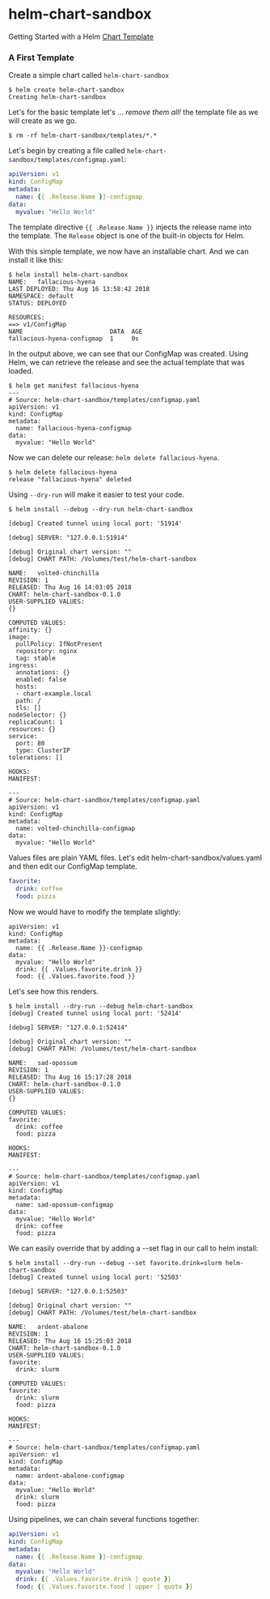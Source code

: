 # helm-chart-sandbox
Getting Started with a Helm [Chart Template](https://github.com/helm/helm/blob/master/docs/chart_template_guide/getting_started.md)

### A First Template
Create a simple chart called `helm-chart-sandbox`
```console
$ helm create helm-chart-sandbox
Creating helm-chart-sandbox
```

Let's for the basic template let's ... _remove them all!_ the template file as we will create as we go.

```console
$ rm -rf helm-chart-sandbox/templates/*.*
```

Let's begin by creating a file called `helm-chart-sandbox/templates/configmap.yaml`:

```yaml
apiVersion: v1
kind: ConfigMap
metadata:
  name: {{ .Release.Name }}-configmap
data:
  myvalue: "Hello World"
```

The template directive `{{ .Release.Name }}` injects the release name into the template. The `Release` object is one of the built-in objects for Helm.

With this simple template, we now have an installable chart. And we can install it like this:

```console
$ helm install helm-chart-sandbox
NAME:   fallacious-hyena
LAST DEPLOYED: Thu Aug 16 13:58:42 2018
NAMESPACE: default
STATUS: DEPLOYED

RESOURCES:
==> v1/ConfigMap
NAME                        DATA  AGE
fallacious-hyena-configmap  1     0s
```

In the output above, we can see that our ConfigMap was created. Using Helm, we can retrieve the release and see the actual template that was loaded.

```console
$ helm get manifest fallacious-hyena
---
# Source: helm-chart-sandbox/templates/configmap.yaml
apiVersion: v1
kind: ConfigMap
metadata:
  name: fallacious-hyena-configmap
data:
  myvalue: "Hello World"
```

Now we can delete our release: `helm delete fallacious-hyena`.
```console
$ helm delete fallacious-hyena
release "fallacious-hyena" deleted
```

Using `--dry-run` will make it easier to test your code.

```console
$ helm install --debug --dry-run helm-chart-sandbox

[debug] Created tunnel using local port: '51914'

[debug] SERVER: "127.0.0.1:51914"

[debug] Original chart version: ""
[debug] CHART PATH: /Volumes/test/helm-chart-sandbox

NAME:   volted-chinchilla
REVISION: 1
RELEASED: Thu Aug 16 14:03:05 2018
CHART: helm-chart-sandbox-0.1.0
USER-SUPPLIED VALUES:
{}

COMPUTED VALUES:
affinity: {}
image:
  pullPolicy: IfNotPresent
  repository: nginx
  tag: stable
ingress:
  annotations: {}
  enabled: false
  hosts:
  - chart-example.local
  path: /
  tls: []
nodeSelector: {}
replicaCount: 1
resources: {}
service:
  port: 80
  type: ClusterIP
tolerations: []

HOOKS:
MANIFEST:

---
# Source: helm-chart-sandbox/templates/configmap.yaml
apiVersion: v1
kind: ConfigMap
metadata:
  name: volted-chinchilla-configmap
data:
  myvalue: "Hello World"
```
Values files are plain YAML files. Let's edit helm-chart-sandbox/values.yaml and then edit our ConfigMap template.

```yaml
favorite:
  drink: coffee
  food: pizza
```
Now we would have to modify the template slightly:

```
apiVersion: v1
kind: ConfigMap
metadata:
  name: {{ .Release.Name }}-configmap
data:
  myvalue: "Hello World"
  drink: {{ .Values.favorite.drink }}
  food: {{ .Values.favorite.food }}
```

Let's see how this renders.

```console
$ helm install --dry-run --debug helm-chart-sandbox
[debug] Created tunnel using local port: '52414'

[debug] SERVER: "127.0.0.1:52414"

[debug] Original chart version: ""
[debug] CHART PATH: /Volumes/test/helm-chart-sandbox

NAME:   sad-opossum
REVISION: 1
RELEASED: Thu Aug 16 15:17:28 2018
CHART: helm-chart-sandbox-0.1.0
USER-SUPPLIED VALUES:
{}

COMPUTED VALUES:
favorite:
  drink: coffee
  food: pizza

HOOKS:
MANIFEST:

---
# Source: helm-chart-sandbox/templates/configmap.yaml
apiVersion: v1
kind: ConfigMap
metadata:
  name: sad-opossum-configmap
data:
  myvalue: "Hello World"
  drink: coffee
  food: pizza
```

We can easily override that by adding a --set flag in our call to helm install:

```console
$ helm install --dry-run --debug --set favorite.drink=slurm helm-chart-sandbox
[debug] Created tunnel using local port: '52503'

[debug] SERVER: "127.0.0.1:52503"

[debug] Original chart version: ""
[debug] CHART PATH: /Volumes/test/helm-chart-sandbox

NAME:   ardent-abalone
REVISION: 1
RELEASED: Thu Aug 16 15:25:03 2018
CHART: helm-chart-sandbox-0.1.0
USER-SUPPLIED VALUES:
favorite:
  drink: slurm

COMPUTED VALUES:
favorite:
  drink: slurm
  food: pizza

HOOKS:
MANIFEST:

---
# Source: helm-chart-sandbox/templates/configmap.yaml
apiVersion: v1
kind: ConfigMap
metadata:
  name: ardent-abalone-configmap
data:
  myvalue: "Hello World"
  drink: slurm
  food: pizza
```

Using pipelines, we can chain several functions together:

```yaml
apiVersion: v1
kind: ConfigMap
metadata:
  name: {{ .Release.Name }}-configmap
data:
  myvalue: "Hello World"
  drink: {{ .Values.favorite.drink | quote }}
  food: {{ .Values.favorite.food | upper | quote }}
```
